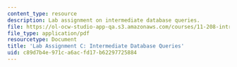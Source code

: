 ```yaml
---
content_type: resource
description: Lab assignment on intermediate database queries.
file: https://ol-ocw-studio-app-qa.s3.amazonaws.com/courses/11-208-introduction-to-computers-in-public-management-ii-january-iap-2002/c89d7b4e971ca6acfd17b62297725884_11208labC1.pdf
file_type: application/pdf
resourcetype: Document
title: 'Lab Assignment C: Intermediate Database Queries'
uid: c89d7b4e-971c-a6ac-fd17-b62297725884
---
```

